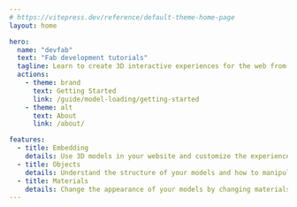 ```yaml
---
# https://vitepress.dev/reference/default-theme-home-page
layout: home

hero:
  name: "devfab"
  text: "Fab development tutorials"
  tagline: Learn to create 3D interactive experiences for the web from  Sketchfab Master and Certified Partner Klaas Nienhuis.
  actions:
    - theme: brand
      text: Getting Started
      link: /guide/model-loading/getting-started
    - theme: alt
      text: About
      link: /about/

features:
  - title: Embedding
    details: Use 3D models in your website and customize the experience by changing appearance and behavior of the model.
  - title: Objects
    details: Understand the structure of your models and how to manipulate objects with the API.
  - title: Materials
    details: Change the appearance of your models by changing materials and textures.
---
```


